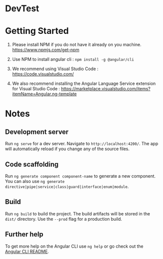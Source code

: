 # DevTest

# Getting Started

1. Please install NPM if you do not have it already on you machine. 
https://www.npmjs.com/get-npm

2. Use NPM to install angular cli :
``` npm install -g @angular/cli ```

3. We recommend using Visual Studio Code :
https://code.visualstudio.com/

4. We also recommend installing the Angular Language Service extension for Visual Studio Code : https://marketplace.visualstudio.com/items?itemName=Angular.ng-template


# Notes

## Development server

Run `ng serve` for a dev server. Navigate to `http://localhost:4200/`. The app will automatically reload if you change any of the source files.

## Code scaffolding

Run `ng generate component component-name` to generate a new component. You can also use `ng generate directive|pipe|service|class|guard|interface|enum|module`.

## Build

Run `ng build` to build the project. The build artifacts will be stored in the `dist/` directory. Use the `--prod` flag for a production build.



## Further help

To get more help on the Angular CLI use `ng help` or go check out the [Angular CLI README](https://github.com/angular/angular-cli/blob/master/README.md).


